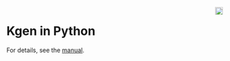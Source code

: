 <div style="float: right">
<a href="https://badge.fury.io/py/kgen"><img src="https://badge.fury.io/py/kgen.svg" alt="PyPI version" height="18"></a>
</div>

# Kgen in Python

For details, see the [manual](https://palaeocarb.github.io/Kgen/use_kgen/python).